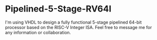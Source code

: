 # Pipelined-5-Stage-RV64I
I'm using VHDL to design a fully functional 5-stage pipelined 64-bit processor based on the RISC-V Integer ISA. Feel free to message me for any information or collaboration.
